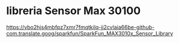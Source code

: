 # libreria Sensor Max 30100
https://vbo2hjs4mbfpz7xmr7fmqtkilq-jj2cvlaia66be-github-com.translate.goog/sparkfun/SparkFun_MAX3010x_Sensor_Library
